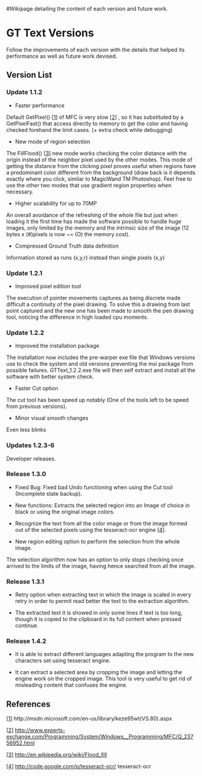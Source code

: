 #Wikipage detailing the content of each version and future work.

# GT Text Versions #

Follow the improvements of each version with the details
that helped its performance as well as future work devised.


## Version List ##

### Update 1.1.2 ###

  * Faster performance

Default GetPixel() [[1](http://msdn.microsoft.com/en-us/library/keze95wt(VS.80).aspx)] of MFC is very slow [[2](http://www.experts-exchange.com/Programming/System/Windows__Programming/MFC/Q_23756952.html)]
, so it has substituted
by a GetPixelFast() that access directly to memory to get the color and having checked  forehand the limit cases. (+ extra check while debugging)


  * New mode of region selection

The FillFlood() [[3](http://en.wikipedia.org/wiki/Flood_fill)] new mode works checking the color distance with the origin instead of the neighbor pixel used by the other modes.
This mode of getting the distance from the clicking pixel proves useful when regions have
a predominant color different from the background (draw back is it depends exactly where
you click, similar to MagicWand TM Photoshop). Feel free to use the other two modes that use gradient region properties when necessary.

  * Higher scalability for up to 70MP

An overall avoidance of the refreshing of the whole file but just when loading it the first time has made
the software possible to handle huge images, only limited by the memory and the intrinsic size of the image (12 bytes x (#)pixels is now ~= (O) the memory cost).

  * Compressed Ground Truth data definition

Information stored as runs (x,y,r) instead than single pixels (x,y)


### Update 1.2.1 ###

  * Improved pixel edition tool

The execution of pointer movements captures as being discrete made difficult a continuity of the pixel drawing. To solve this a drawing from last point captured and the new one has been made to smooth the pen drawing tool, noticing the difference in high loaded cpu moments.

### Update 1.2.2 ###

  * Improved the installation package

The installation now includes the pre-warper exe file that Windows versions use to check the system and old versions preventing the msi package from possible failures.
GTText\_1.2.2.exe file will then self extract and install all the software with better system check.

  * Faster Cut option

The cut tool has been speed up notably (One of the tools left to be speed from previous versions).

  * Minor visual smooth changes

Even less blinks

### Updates 1.2.3-6 ###

Developer releases.

### Release 1.3.0 ###

  * Fixed Bug:
Fixed bad Undo functioning when using the Cut tool (Incomplete state backup).

  * New functions:
Extracts the selected region into an Image of choice in black or using the original image colors.

  * Recognize the text
from all the color image or from the image formed out of the selected pixels using the tesseract-ocr engine [[4](http://code.google.com/p/tesseract-ocr/)].

  * New region editing option
to perform the selection from the whole image.

The selection algorithm now has an option to only stops checking once arrived to the limits of the image, having hence searched from all the image.

### Release 1.3.1 ###

  * Retry option when extracting text in which the image is scaled in every retry in order to permit read better the text to the extraction algorithm.

  * The extracted text it is showed in only some lines if text is too long, though it is copied to the clipboard in its full content when pressed continue.

### Release 1.4.2 ###

  * It is able to extract different languages adapting the program to the new characters set using tesseract engine.

  * It can extract a selected area by cropping the image and letting the engine work on the cropped image. This tool is very useful to get rid of misleading content that confuses the engine.


## References ##
[[1](http://msdn.microsoft.com/en-us/library/keze95wt(VS.80).aspx)] http://msdn.microsoft.com/en-us/library/keze95wt(VS.80).aspx

[[2](http://www.experts-exchange.com/Programming/System/Windows__Programming/MFC/Q_23756952.html)] http://www.experts-exchange.com/Programming/System/Windows__Programming/MFC/Q_23756952.html

[[3](http://en.wikipedia.org/wiki/Flood_fill)] http://en.wikipedia.org/wiki/Flood_fill

[[4](http://code.google.com/p/tesseract-ocr/)] http://code.google.com/p/tesseract-ocr/  tesseract-ocr